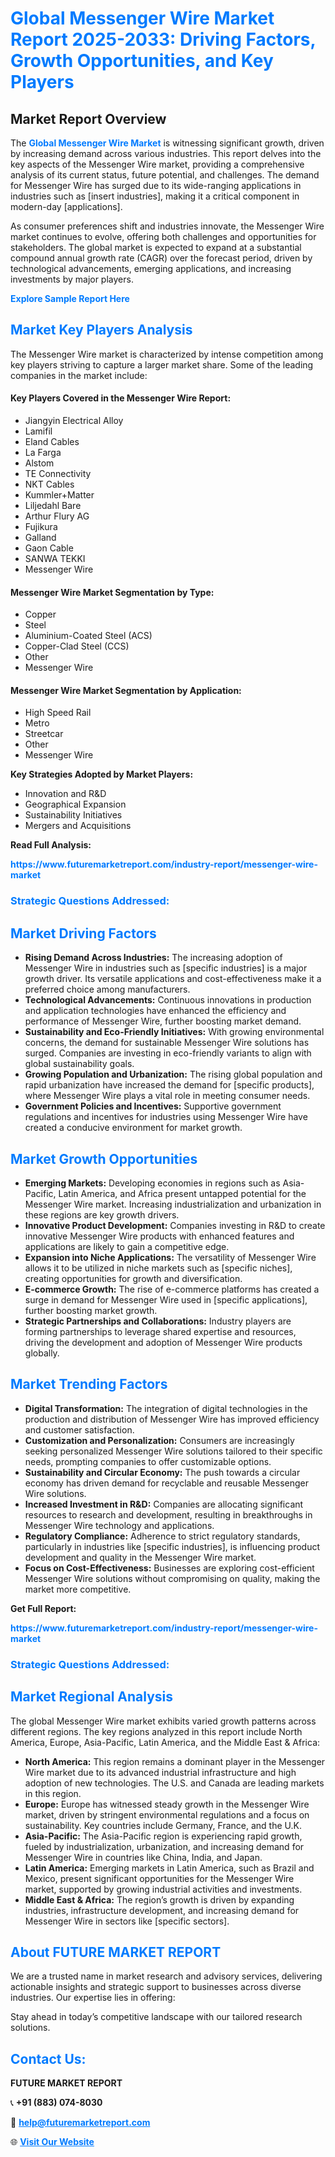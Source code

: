 <h1 style="color: #007BFF;">Global Messenger Wire Market Report 2025-2033: Driving Factors, Growth Opportunities, and Key Players</h1>

<section id="overview">
<h2>Market Report Overview</h2>
<p>The <a href="https://www.futuremarketreport.com/industry-report/messenger-wire-market" style="color: #007BFF; text-decoration: none;"><strong>Global Messenger Wire Market</strong></a> is witnessing significant growth, driven by increasing demand across various industries. This report delves into the key aspects of the Messenger Wire market, providing a comprehensive analysis of its current status, future potential, and challenges. The demand for Messenger Wire has surged due to its wide-ranging applications in industries such as [insert industries], making it a critical component in modern-day [applications].</p>
<p>As consumer preferences shift and industries innovate, the Messenger Wire market continues to evolve, offering both challenges and opportunities for stakeholders. The global market is expected to expand at a substantial compound annual growth rate (CAGR) over the forecast period, driven by technological advancements, emerging applications, and increasing investments by major players.</p>
</section>

<section id="overview">
<p><a href="https://www.futuremarketreport.com/request-sample/reportId=99663" style="color: #007BFF; text-decoration: none;"><strong>Explore Sample Report Here</strong></a></p>
</section>

<section id="key-players">
<h2 style="color: #007BFF;">Market Key Players Analysis</h2>
<p>The Messenger Wire market is characterized by intense competition among key players striving to capture a larger market share. Some of the leading companies in the market include:</p>
<h4>Key Players Covered in the Messenger Wire Report:</h4>
<ul><li>Jiangyin Electrical Alloy</li><li>Lamifil</li><li>Eland Cables</li><li>La Farga</li><li>Alstom</li><li>TE Connectivity</li><li>NKT Cables</li><li>Kummler+Matter</li><li>Liljedahl Bare</li><li>Arthur Flury AG</li><li>Fujikura</li><li>Galland</li><li>Gaon Cable</li><li>SANWA TEKKI</li><li>Messenger Wire</li></ul>
<h4>Messenger Wire Market Segmentation by Type:</h4>
<ul><li>Copper</li><li>Steel</li><li>Aluminium-Coated Steel (ACS)</li><li>Copper-Clad Steel (CCS)</li><li>Other</li><li>Messenger Wire</li></ul>

<h4>Messenger Wire Market Segmentation by Application:</h4>
<ul><li>High Speed Rail</li><li>Metro</li><li>Streetcar</li><li>Other</li><li>Messenger Wire</li></ul>
<p><strong>Key Strategies Adopted by Market Players:</strong></p>
<ul>
<li>Innovation and R&D</li>
<li>Geographical Expansion</li>
<li>Sustainability Initiatives</li>
<li>Mergers and Acquisitions</li>
</ul>
</section>

<section>
<p><strong>Read Full Analysis: </strong></p><a href="https://www.futuremarketreport.com/industry-report/messenger-wire-market" style="color: #007BFF; text-decoration: none;"><strong>https://www.futuremarketreport.com/industry-report/messenger-wire-market</strong></a>
<h3 style="color: #007BFF;">Strategic Questions Addressed:</h3>
</section>

<section id="driving-factors">
<h2 style="color: #007BFF;">Market Driving Factors</h2>
<ul>
<li><strong>Rising Demand Across Industries:</strong> The increasing adoption of Messenger Wire in industries such as [specific industries] is a major growth driver. Its versatile applications and cost-effectiveness make it a preferred choice among manufacturers.</li>
<li><strong>Technological Advancements:</strong> Continuous innovations in production and application technologies have enhanced the efficiency and performance of Messenger Wire, further boosting market demand.</li>
<li><strong>Sustainability and Eco-Friendly Initiatives:</strong> With growing environmental concerns, the demand for sustainable Messenger Wire solutions has surged. Companies are investing in eco-friendly variants to align with global sustainability goals.</li>
<li><strong>Growing Population and Urbanization:</strong> The rising global population and rapid urbanization have increased the demand for [specific products], where Messenger Wire plays a vital role in meeting consumer needs.</li>
<li><strong>Government Policies and Incentives:</strong> Supportive government regulations and incentives for industries using Messenger Wire have created a conducive environment for market growth.</li>
</ul>
</section>

<section id="growth-opportunities">
<h2 style="color: #007BFF;">Market Growth Opportunities</h2>
<ul>
<li><strong>Emerging Markets:</strong> Developing economies in regions such as Asia-Pacific, Latin America, and Africa present untapped potential for the Messenger Wire market. Increasing industrialization and urbanization in these regions are key growth drivers.</li>
<li><strong>Innovative Product Development:</strong> Companies investing in R&D to create innovative Messenger Wire products with enhanced features and applications are likely to gain a competitive edge.</li>
<li><strong>Expansion into Niche Applications:</strong> The versatility of Messenger Wire allows it to be utilized in niche markets such as [specific niches], creating opportunities for growth and diversification.</li>
<li><strong>E-commerce Growth:</strong> The rise of e-commerce platforms has created a surge in demand for Messenger Wire used in [specific applications], further boosting market growth.</li>
<li><strong>Strategic Partnerships and Collaborations:</strong> Industry players are forming partnerships to leverage shared expertise and resources, driving the development and adoption of Messenger Wire products globally.</li>
</ul>
</section>

<section id="trending-factors">
<h2 style="color: #007BFF;">Market Trending Factors</h2>
<ul>
<li><strong>Digital Transformation:</strong> The integration of digital technologies in the production and distribution of Messenger Wire has improved efficiency and customer satisfaction.</li>
<li><strong>Customization and Personalization:</strong> Consumers are increasingly seeking personalized Messenger Wire solutions tailored to their specific needs, prompting companies to offer customizable options.</li>
<li><strong>Sustainability and Circular Economy:</strong> The push towards a circular economy has driven demand for recyclable and reusable Messenger Wire solutions.</li>
<li><strong>Increased Investment in R&D:</strong> Companies are allocating significant resources to research and development, resulting in breakthroughs in Messenger Wire technology and applications.</li>
<li><strong>Regulatory Compliance:</strong> Adherence to strict regulatory standards, particularly in industries like [specific industries], is influencing product development and quality in the Messenger Wire market.</li>
<li><strong>Focus on Cost-Effectiveness:</strong> Businesses are exploring cost-efficient Messenger Wire solutions without compromising on quality, making the market more competitive.</li>
</ul>
</section>

<section>
<p><strong>Get Full Report: </strong></p><a href="https://www.futuremarketreport.com/industry-report/messenger-wire-market" style="color: #007BFF; text-decoration: none;"><strong>https://www.futuremarketreport.com/industry-report/messenger-wire-market</strong></a>
<h3 style="color: #007BFF;">Strategic Questions Addressed:</h3>
</section>


<section id="regional-analysis">
<h2 style="color: #007BFF;">Market Regional Analysis</h2>
<p>The global Messenger Wire market exhibits varied growth patterns across different regions. The key regions analyzed in this report include North America, Europe, Asia-Pacific, Latin America, and the Middle East & Africa:</p>
<ul>
<li><strong>North America:</strong> This region remains a dominant player in the Messenger Wire market due to its advanced industrial infrastructure and high adoption of new technologies. The U.S. and Canada are leading markets in this region.</li>
<li><strong>Europe:</strong> Europe has witnessed steady growth in the Messenger Wire market, driven by stringent environmental regulations and a focus on sustainability. Key countries include Germany, France, and the U.K.</li>
<li><strong>Asia-Pacific:</strong> The Asia-Pacific region is experiencing rapid growth, fueled by industrialization, urbanization, and increasing demand for Messenger Wire in countries like China, India, and Japan.</li>
<li><strong>Latin America:</strong> Emerging markets in Latin America, such as Brazil and Mexico, present significant opportunities for the Messenger Wire market, supported by growing industrial activities and investments.</li>
<li><strong>Middle East & Africa:</strong> The region’s growth is driven by expanding industries, infrastructure development, and increasing demand for Messenger Wire in sectors like [specific sectors].</li>
</ul>
</section>

<footer>
<h2 style="color: #007BFF;">About FUTURE MARKET REPORT</h2>
<p>We are a trusted name in market research and advisory services, delivering actionable insights and strategic support to businesses across diverse industries. Our expertise lies in offering:</p>

<p>Stay ahead in today’s competitive landscape with our tailored research solutions.</p>

<h2 style="color: #007BFF;">Contact Us:</h2>
<p><strong>FUTURE MARKET REPORT</strong></p>
<p>📞 <strong>+91 (883) 074-8030</strong></p>
<p>📧 <strong><a href="mailto:help@futuremarketreport.com" style="color: #007BFF;">help@futuremarketreport.com</a></strong></p>
<p>🌐 <strong><a href="https://www.futuremarketreport.com/" style="color: #007BFF;">Visit Our Website</a></strong></p>
</footer>